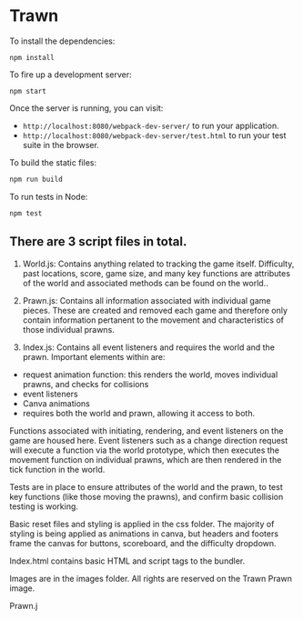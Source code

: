 # Trawn

To install the dependencies:

```
npm install
```

To fire up a development server:

```
npm start
```

Once the server is running, you can visit:

* `http://localhost:8080/webpack-dev-server/` to run your application.
* `http://localhost:8080/webpack-dev-server/test.html` to run your test suite in the browser.

To build the static files:

```js
npm run build
```


To run tests in Node:

```js
npm test
```
## There are 3 script files in total.

1. World.js: Contains anything related to tracking the game itself.  Difficulty, past locations, score, game size, and many key functions are attributes of the world and associated methods can be found on the world..  

2. Prawn.js: Contains all information associated with individual game pieces.  These are created and removed each game and therefore only contain information pertanent to the movement and characteristics of those individual prawns.

3. Index.js: Contains all event listeners and requires the world and the prawn.  Important elements within are:

  * request animation function: this renders the world, moves individual prawns, and checks for collisions
  * event listeners
  * Canva animations
  * requires both the world and prawn, allowing it access to both.
  
Functions associated with initiating, rendering, and event listeners on the game are housed here.  Event listeners such as a change direction request will execute a function via the world prototype, which then executes the movement function on individual prawns, which are then rendered in the tick function in the world.

Tests are in place to ensure attributes of the world and the prawn, to test key functions (like those moving the prawns), and confirm basic collision testing is working.

Basic reset files and styling is applied in the css folder.  The majority of styling is being applied as animations in canva, but headers and footers frame the canvas for buttons, scoreboard, and the difficulty dropdown.

Index.html contains basic HTML and script tags to the bundler.

Images are in the images folder.  All rights are reserved on the Trawn Prawn image.



Prawn.j
